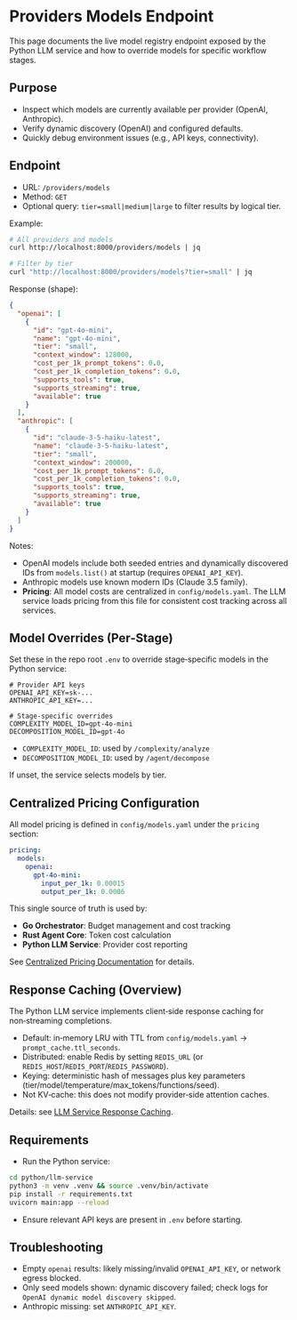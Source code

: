 # Providers Models Endpoint

This page documents the live model registry endpoint exposed by the Python LLM service and how to override models for specific workflow stages.

## Purpose

- Inspect which models are currently available per provider (OpenAI, Anthropic).  
- Verify dynamic discovery (OpenAI) and configured defaults.  
- Quickly debug environment issues (e.g., API keys, connectivity).  

## Endpoint

- URL: `/providers/models`
- Method: `GET`
- Optional query: `tier=small|medium|large` to filter results by logical tier.

Example:

```bash
# All providers and models
curl http://localhost:8000/providers/models | jq

# Filter by tier
curl "http://localhost:8000/providers/models?tier=small" | jq
```

Response (shape):

```json
{
  "openai": [
    {
      "id": "gpt-4o-mini",
      "name": "gpt-4o-mini",
      "tier": "small",
      "context_window": 128000,
      "cost_per_1k_prompt_tokens": 0.0,
      "cost_per_1k_completion_tokens": 0.0,
      "supports_tools": true,
      "supports_streaming": true,
      "available": true
    }
  ],
  "anthropic": [
    {
      "id": "claude-3-5-haiku-latest",
      "name": "claude-3-5-haiku-latest",
      "tier": "small",
      "context_window": 200000,
      "cost_per_1k_prompt_tokens": 0.0,
      "cost_per_1k_completion_tokens": 0.0,
      "supports_tools": true,
      "supports_streaming": true,
      "available": true
    }
  ]
}
```

Notes:
- OpenAI models include both seeded entries and dynamically discovered IDs from `models.list()` at startup (requires `OPENAI_API_KEY`).
- Anthropic models use known modern IDs (Claude 3.5 family).
- **Pricing**: All model costs are centralized in `config/models.yaml`. The LLM service loads pricing from this file for consistent cost tracking across all services.  

## Model Overrides (Per‑Stage)

Set these in the repo root `.env` to override stage‑specific models in the Python service:

```dotenv
# Provider API keys
OPENAI_API_KEY=sk-...
ANTHROPIC_API_KEY=...

# Stage‑specific overrides
COMPLEXITY_MODEL_ID=gpt-4o-mini
DECOMPOSITION_MODEL_ID=gpt-4o
```

- `COMPLEXITY_MODEL_ID`: used by `/complexity/analyze`  
- `DECOMPOSITION_MODEL_ID`: used by `/agent/decompose`  

If unset, the service selects models by tier.  

## Centralized Pricing Configuration

All model pricing is defined in `config/models.yaml` under the `pricing` section:

```yaml
pricing:
  models:
    openai:
      gpt-4o-mini:
        input_per_1k: 0.00015
        output_per_1k: 0.0006
```

This single source of truth is used by:
- **Go Orchestrator**: Budget management and cost tracking
- **Rust Agent Core**: Token cost calculation
- **Python LLM Service**: Provider cost reporting

See [Centralized Pricing Documentation](centralized-pricing.md) for details.

## Response Caching (Overview)

The Python LLM service implements client‑side response caching for non‑streaming completions.

- Default: in‑memory LRU with TTL from `config/models.yaml` → `prompt_cache.ttl_seconds`.
- Distributed: enable Redis by setting `REDIS_URL` (or `REDIS_HOST`/`REDIS_PORT`/`REDIS_PASSWORD`).
- Keying: deterministic hash of messages plus key parameters (tier/model/temperature/max_tokens/functions/seed).
- Not KV‑cache: this does not modify provider‑side attention caches.

Details: see [LLM Service Response Caching](llm-service-caching.md).

## Requirements

- Run the Python service:

```bash
cd python/llm-service
python3 -m venv .venv && source .venv/bin/activate
pip install -r requirements.txt
uvicorn main:app --reload
```

- Ensure relevant API keys are present in `.env` before starting.  

## Troubleshooting

- Empty `openai` results: likely missing/invalid `OPENAI_API_KEY`, or network egress blocked.  
- Only seed models shown: dynamic discovery failed; check logs for `OpenAI dynamic model discovery skipped`.  
- Anthropic missing: set `ANTHROPIC_API_KEY`.  
